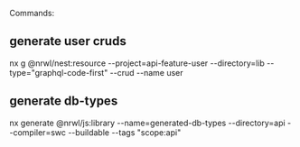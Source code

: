 Commands:
## generate user cruds
nx g @nrwl/nest:resource --project=api-feature-user --directory=lib --type="graphql-code-first" --crud --name user


## generate db-types
nx generate @nrwl/js:library --name=generated-db-types --directory=api --compiler=swc --buildable --tags "scope:api"
